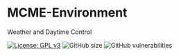 # MCME-Environment
Weather and Daytime Control

[![License: GPL v3](https://img.shields.io/badge/License-GPLv3-blue.svg)](https://www.gnu.org/licenses/gpl-3.0)   ![GitHub size](https://img.shields.io/github/repo-size/MCME/MCME-Environment)   ![GitHub vulnerabilities](https://img.shields.io/snyk/vulnerabilities/github/MCME/MCME-Environment)